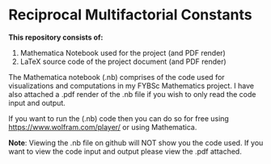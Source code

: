 # Reciprocal Multifactorial Constants
**This repository consists of:**
1. Mathematica Notebook used for the project (and PDF render)
2. LaTeX source code of the project document (and PDF render)

The Mathematica notebook (.nb) comprises of the code used for visualizations and computations in my FYBSc Mathematics project. I have also attached a .pdf render of the .nb file if you wish to only read the code input and output. 

If you want to run the (.nb) code then you can do so for free using https://www.wolfram.com/player/ or using Mathematica.

**Note**: Viewing the .nb file on github will NOT show you the code used. If you want to view the code input and output please view the .pdf attached.
